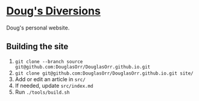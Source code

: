 # [Doug's Diversions](https://douglasorr.github.io/)

Doug's personal website.

## Building the site

 1. `git clone --branch source git@github.com:DouglasOrr/DouglasOrr.github.io.git`
 1. `git clone git@github.com:DouglasOrr/DouglasOrr.github.io.git site/`
 1. Add or edit an article in `src/`
 1. If needed, update `src/index.md`
 1. Run `./tools/build.sh`
